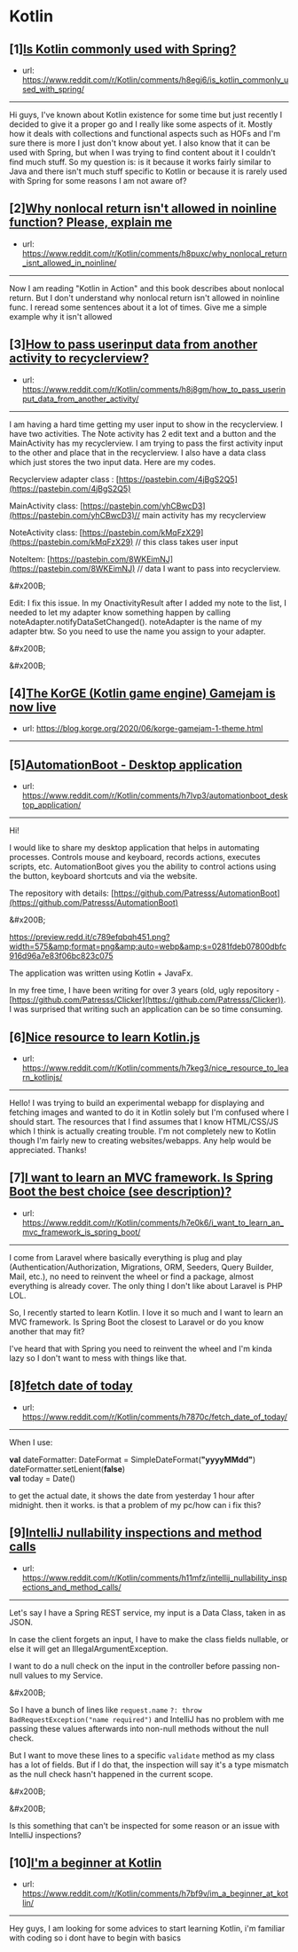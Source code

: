 # Kotlin
## [1][Is Kotlin commonly used with Spring?](https://www.reddit.com/r/Kotlin/comments/h8egj6/is_kotlin_commonly_used_with_spring/)
- url: https://www.reddit.com/r/Kotlin/comments/h8egj6/is_kotlin_commonly_used_with_spring/
---
Hi guys, I've known about Kotlin existence for some time but just recently I decided to give it a proper go and I really like some aspects of it. Mostly how it deals with collections and functional aspects such as HOFs and I'm sure there is more I just don't know about yet. I also know that it can be used with Spring, but when I was trying to find content about it I couldn't find much stuff. So my question is: is it because it works fairly similar to Java and there isn't much stuff specific to Kotlin or because it is rarely used with Spring for some reasons I am not aware of?
## [2][Why nonlocal return isn't allowed in noinline function? Please, explain me](https://www.reddit.com/r/Kotlin/comments/h8puxc/why_nonlocal_return_isnt_allowed_in_noinline/)
- url: https://www.reddit.com/r/Kotlin/comments/h8puxc/why_nonlocal_return_isnt_allowed_in_noinline/
---
Now I am reading "Kotlin in Action" and this book describes about nonlocal return. But I don't understand why nonlocal return isn't allowed in noinline func. I reread some sentences about it a lot of times. Give me a simple example why it isn't allowed
## [3][How to pass userinput data from another activity to recyclerview?](https://www.reddit.com/r/Kotlin/comments/h8j8gm/how_to_pass_userinput_data_from_another_activity/)
- url: https://www.reddit.com/r/Kotlin/comments/h8j8gm/how_to_pass_userinput_data_from_another_activity/
---
I am having a hard time getting my user input to show in the recyclerview. I have two activities. The Note activity has 2 edit text and a button and the MainActivity has my recyclerview. I am trying to pass the first activity input to the other and place that in the recyclerview. I also have a data class which just stores the two input data. Here are my codes.

Recyclerview adapter class :  [https://pastebin.com/4jBgS2Q5](https://pastebin.com/4jBgS2Q5)

MainActivity class:  [https://pastebin.com/yhCBwcD3](https://pastebin.com/yhCBwcD3)// main activity has my recyclerview

NoteActivity class:  [https://pastebin.com/kMqFzX29](https://pastebin.com/kMqFzX29)   // this class takes user input

NoteItem:  [https://pastebin.com/8WKEimNJ](https://pastebin.com/8WKEimNJ)   // data I want to pass into recyclerview.

&amp;#x200B;

Edit: I fix this issue. In my OnactivityResult after I added  my note to the list,  I needed to let my adapter know something happen by calling noteAdapter.notifyDataSetChanged(). noteAdapter is the name of my adapter btw. So you need to use the name you assign to your adapter.

&amp;#x200B;

&amp;#x200B;
## [4][The KorGE (Kotlin game engine) Gamejam is now live](https://www.reddit.com/r/Kotlin/comments/h7ixxb/the_korge_kotlin_game_engine_gamejam_is_now_live/)
- url: https://blog.korge.org/2020/06/korge-gamejam-1-theme.html
---

## [5][AutomationBoot - Desktop application](https://www.reddit.com/r/Kotlin/comments/h7lvp3/automationboot_desktop_application/)
- url: https://www.reddit.com/r/Kotlin/comments/h7lvp3/automationboot_desktop_application/
---
Hi!

I would like to share my desktop application that helps in automating processes. Controls mouse and keyboard, records actions, executes scripts, etc. AutomationBoot gives you the ability to control actions using the button, keyboard shortcuts and via the website.

The repository with details: [https://github.com/Patresss/AutomationBoot](https://github.com/Patresss/AutomationBoot) 

&amp;#x200B;

https://preview.redd.it/c789efqbqh451.png?width=575&amp;format=png&amp;auto=webp&amp;s=0281fdeb07800dbfc916d96a7e83f06bc823c075

The application was written using Kotlin + JavaFx.

In my free time, I have been writing for over 3 years (old, ugly repository - [https://github.com/Patresss/Clicker](https://github.com/Patresss/Clicker)). I was surprised that writing such an application can be so time consuming.
## [6][Nice resource to learn Kotlin.js](https://www.reddit.com/r/Kotlin/comments/h7keg3/nice_resource_to_learn_kotlinjs/)
- url: https://www.reddit.com/r/Kotlin/comments/h7keg3/nice_resource_to_learn_kotlinjs/
---
Hello! I was trying to build an experimental webapp for displaying and fetching images and wanted to do it in Kotlin solely but I'm confused where I should start. The resources that I find assumes that I know HTML/CSS/JS which I think is actually creating trouble.
I'm not completely new to Kotlin though I'm fairly new to creating websites/webapps.
Any help would be appreciated. Thanks!
## [7][I want to learn an MVC framework. Is Spring Boot the best choice (see description)?](https://www.reddit.com/r/Kotlin/comments/h7e0k6/i_want_to_learn_an_mvc_framework_is_spring_boot/)
- url: https://www.reddit.com/r/Kotlin/comments/h7e0k6/i_want_to_learn_an_mvc_framework_is_spring_boot/
---
I come from Laravel where basically everything is plug and play (Authentication/Authorization, Migrations, ORM, Seeders, Query Builder, Mail, etc.), no need to reinvent the wheel or find a package, almost everything is already cover. The only thing I don't like about Laravel is PHP LOL.

So, I recently started to learn Kotlin. I love it so much and I want to learn an MVC framework. Is Spring Boot the closest to Laravel or do you know another that may fit?

I've heard that with Spring you need to reinvent the wheel and I'm kinda lazy so I don't want to mess with things like that.
## [8][fetch date of today](https://www.reddit.com/r/Kotlin/comments/h7870c/fetch_date_of_today/)
- url: https://www.reddit.com/r/Kotlin/comments/h7870c/fetch_date_of_today/
---
When I use:

**val** dateFormatter: DateFormat = SimpleDateFormat(**"yyyyMMdd"**)  
dateFormatter.setLenient(**false**)  
**val** today = Date()

to get the actual date, it shows the date from yesterday 1 hour after midnight. then it works. is that a problem of my pc/how can i fix this?
## [9][IntelliJ nullability inspections and method calls](https://www.reddit.com/r/Kotlin/comments/h11mfz/intellij_nullability_inspections_and_method_calls/)
- url: https://www.reddit.com/r/Kotlin/comments/h11mfz/intellij_nullability_inspections_and_method_calls/
---
Let's say I have a Spring REST service, my input is a Data Class, taken in as JSON.

In case the client forgets an input, I have to make the class fields nullable, or else it will get an IllegalArgumentException. 

I want to do a null check on the input in the controller before passing non-null values to my Service. 

&amp;#x200B;

So I have a bunch of lines like `request.name` `?: throw BadRequestException("name required")`   and IntelliJ has no problem with me passing these values afterwards into non-null methods without the null check.

But I want to move these lines to a specific `validate` method as my class has a lot of fields. But if I do that, the inspection will say it's a type mismatch as the null check hasn't happened in the current scope.

&amp;#x200B;

&amp;#x200B;

Is this something that can't be inspected for some reason or an issue with IntelliJ inspections?
## [10][I'm a beginner at Kotlin](https://www.reddit.com/r/Kotlin/comments/h7bf9v/im_a_beginner_at_kotlin/)
- url: https://www.reddit.com/r/Kotlin/comments/h7bf9v/im_a_beginner_at_kotlin/
---
Hey guys, I am looking for some advices to start learning Kotlin, i'm familiar with coding so i dont have to begin with basics
